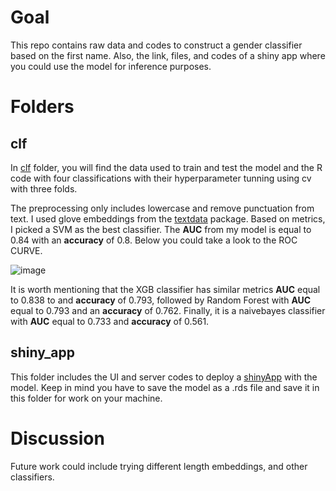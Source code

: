 # Goal
This repo contains raw data and codes to construct a gender classifier based on the first name. Also, the link, files, and codes of a shiny app where you could use the model for inference purposes. 

# Folders
## clf

In [clf]() folder, you will find the data used to train and test the model and the R code with four classifications with their hyperparameter tunning using cv with three folds. 

The preprocessing only includes lowercase and remove punctuation from text. I used glove embeddings from the [textdata](https://cran.r-project.org/web/packages/textdata/textdata.pdf) package. Based on metrics, I picked a SVM as the best classifier. The **AUC** from my model is equal to 0.84 with an **accuracy** of 0.8. Below you could take a look to the ROC CURVE.

![image](https://user-images.githubusercontent.com/80591909/174524685-4da305ab-c372-4629-8a12-86f9200a607a.png)

It is worth mentioning that the XGB classifier has similar metrics **AUC** equal to 0.838 to and **accuracy** of 0.793, followed by Random Forest with **AUC** equal to 0.793 and an **accuracy** of 0.762. Finally, it is a naivebayes classifier with **AUC** equal to 0.733 and **accuracy** of 0.561. 

## shiny_app 

This folder includes the UI and server codes to deploy a [shinyApp](https://david-solan0.shinyapps.io/shiny_app/?_ga=2.44617639.288317254.1655696939-1777886789.1650917161) with the model. Keep in mind you have to save the model as a .rds file and save it in this folder for work on your machine.  

# Discussion

Future work could include trying different length embeddings, and other classifiers. 
